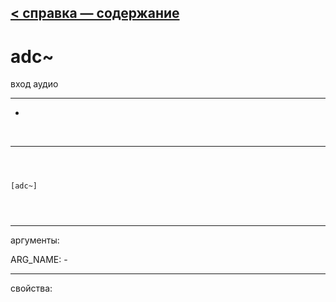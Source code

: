 [< справка — содержание](index.html)
---

# adc~


вход аудио

---

-
<br>


---


```



[adc~]


            
```

---
аргументы:

ARG_NAME: -<br>

---
свойства:


